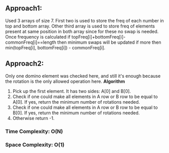 ## Approach1:
Used 3 arrays of size 7. First two is used to store the freq of each number in top and bottom array. Other third array is used to store freq of elements present at same position in both array since for these no swap is needed.
Once frequency is calculated if topFreq[i]+bottomFreq[i]-commonFreq[i]==length then minimum swaps will be updated if more then min(topFreq[i], bottomFreq[i]) - commonFreq[i].
​
## Approach2:
Only one domino element was checked here, and still it's enough because the rotation is the only allowed operation here.
**Algorithm**
1. Pick up the first element. It has two sides: A[0] and B[0].
2. Check if one could make all elements in A row or B row to be equal to A[0]. If yes, return the minimum number of rotations needed.
3. Check if one could make all elements in A row or B row to be equal to B[0]. If yes, return the minimum number of rotations needed.
4. Otherwise return -1.
​
### Time Complexity: O(N)
### Space Complexity: O(1)